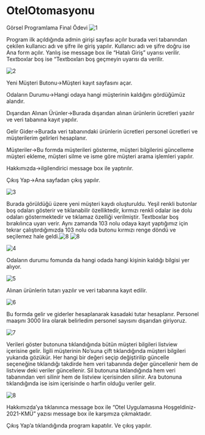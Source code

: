 # OtelOtomasyonu
Görsel Programlama Final Ödevi
  ![1](https://user-images.githubusercontent.com/57957917/131232969-d38425aa-1f91-4d96-a083-58311a067e9b.png)

Program ilk açıldığında admin girişi sayfası açılır burada veri tabanından çekilen kullanıcı adı ve şifre ile giriş yapılır. Kullanıcı adı ve şifre doğru ise Ana form açılır. Yanlış ise message box ile  “Hatalı Giriş” uyarısı verilir. Textboxlar boş ise “Textboxları boş geçmeyin uyarısı da verilir.

![2](https://user-images.githubusercontent.com/57957917/131232983-a230e8d3-cad4-4d88-b831-b9783e9733d7.png)

Yeni Müşteri Butonu->Müşteri kayıt sayfasını açar.

Odaların Durumu->Hangi odaya hangi müşterinin kaldığını gördüğümüz alandır.

Dışarıdan Alınan Ürünler->Burada dışarıdan alınan ürünlerin ücretleri yazılır ve veri tabanına kayıt yapılır.

Gelir Gider->Burada veri tabanındaki ürünlerin ücretleri personel ücretleri ve müşterilerim gelirleri hesaplanır.

Müşteriler->Bu formda müşterileri gösterme, müşteri bilgilerini güncelleme müşteri ekleme, müşteri silme ve isme göre müşteri arama işlemleri yapılır.

Hakkımızda->ilgilendirici message box ile yaptırılır.

Çıkış Yap->Ana sayfadan çıkış yapılır. 

![3](https://user-images.githubusercontent.com/57957917/131233072-f3224e72-80a2-472c-b69c-52a76d280fa1.png)

Burada görüldüğü üzere yeni müşteri kaydı oluşturuldu. Yeşil renkli butonlar boş odaları gösterir ve tıklanabilir özelliktedir, kırmızı renkli odalar ise dolu odaları göstermektedir ve tıklamaz özelliği verilmiştir. Textboxlar boş bırakılınca uyarı verir. Aynı zamanda 103 nolu odaya kayıt yaptığımız için tekrar çalıştırdığımızda 103 nolu oda butonu kırmızı renge döndü ve seçilemez hale geldi.![8](https://user-images.githubusercontent.com/57957917/131233239-def71c7e-662b-4422-8feb-0bf56d78a820.png)
![8](https://user-images.githubusercontent.com/57957917/131233243-d6d756fc-3857-46fb-a072-2ff2e6e037ba.png)


![4](https://user-images.githubusercontent.com/57957917/131233103-126343c7-ee82-48ba-9274-75a2558f8906.png)

Odaların durumu fomunda da hangi odada hangi kişinin kaldığı bilgisi yer alıyor.

![5](https://user-images.githubusercontent.com/57957917/131233113-99c9885d-8477-482c-ac95-9af45a93589c.png)

Alınan ürünlerin tutarı yazılır ve veri tabanına kayıt edilir.

![6](https://user-images.githubusercontent.com/57957917/131233126-5679923a-02a0-4529-a897-11cef151baf9.png)

Bu formda gelir ve giderler hesaplanarak kasadaki tutar hesaplanır. Personel maaşını 3000 lira olarak belirledim personel sayısını dışarıdan giriyoruz.

![7](https://user-images.githubusercontent.com/57957917/131233151-e046c370-8a50-405d-a93b-05eb29c20967.png)

Verileri göster butonuna tıklandığında bütün müşteri bilgileri listview içerisine gelir. 
İlgili müşterinin No’suna çift tıklandığında müşteri bilgileri yukarıda gözükür.
Her hangi bir değeri seçip değiştirilip güncelle seçeneğine tıklandığı takdirde hem veri tabanında değer güncellenir hem de listview deki veriler güncellenir.
Sil butonuna tıklandığında hem veri tabanından veri silinir hem de listview içerisinden silinir.
Ara butonuna tıklandığında ise isim içerisinde o harfin olduğu veriler gelir.

![8](https://user-images.githubusercontent.com/57957917/131233246-57679a58-b250-4f06-b834-4e6c06ffc5c4.png)

Hakkımızda’ya tıklanınca message box ile “Otel Uygulamasına Hoşgeldiniz-2021-KMÜ” yazısı message box ile karşımıza çıkmaktadır.

Çıkış Yap’a tıklandığında program kapatılır. Ve çıkış yapılır.



